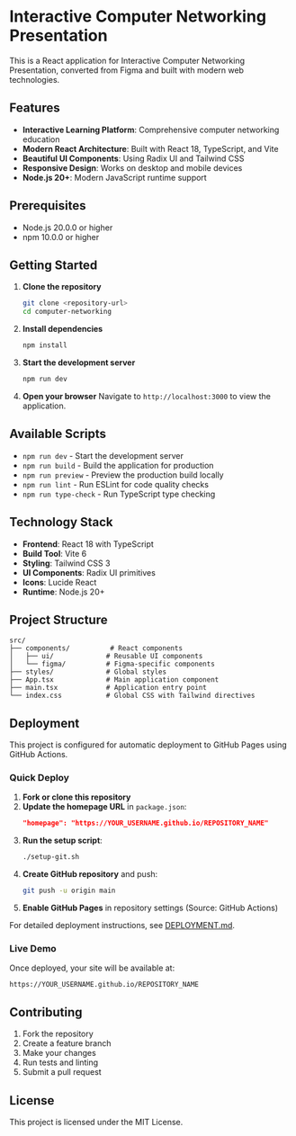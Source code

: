 # Interactive Computer Networking Presentation

This is a React application for Interactive Computer Networking Presentation, converted from Figma and built with modern web technologies.

## Features

- **Interactive Learning Platform**: Comprehensive computer networking education
- **Modern React Architecture**: Built with React 18, TypeScript, and Vite
- **Beautiful UI Components**: Using Radix UI and Tailwind CSS
- **Responsive Design**: Works on desktop and mobile devices
- **Node.js 20+**: Modern JavaScript runtime support

## Prerequisites

- Node.js 20.0.0 or higher
- npm 10.0.0 or higher

## Getting Started

1. **Clone the repository**

   ```bash
   git clone <repository-url>
   cd computer-networking
   ```

2. **Install dependencies**

   ```bash
   npm install
   ```

3. **Start the development server**

   ```bash
   npm run dev
   ```

4. **Open your browser**
   Navigate to `http://localhost:3000` to view the application.

## Available Scripts

- `npm run dev` - Start the development server
- `npm run build` - Build the application for production
- `npm run preview` - Preview the production build locally
- `npm run lint` - Run ESLint for code quality checks
- `npm run type-check` - Run TypeScript type checking

## Technology Stack

- **Frontend**: React 18 with TypeScript
- **Build Tool**: Vite 6
- **Styling**: Tailwind CSS 3
- **UI Components**: Radix UI primitives
- **Icons**: Lucide React
- **Runtime**: Node.js 20+

## Project Structure

```
src/
├── components/          # React components
│   ├── ui/             # Reusable UI components
│   └── figma/          # Figma-specific components
├── styles/             # Global styles
├── App.tsx             # Main application component
├── main.tsx            # Application entry point
└── index.css           # Global CSS with Tailwind directives
```

## Deployment

This project is configured for automatic deployment to GitHub Pages using GitHub Actions.

### Quick Deploy

1. **Fork or clone this repository**
2. **Update the homepage URL** in `package.json`:
   ```json
   "homepage": "https://YOUR_USERNAME.github.io/REPOSITORY_NAME"
   ```
3. **Run the setup script**:
   ```bash
   ./setup-git.sh
   ```
4. **Create GitHub repository** and push:
   ```bash
   git push -u origin main
   ```
5. **Enable GitHub Pages** in repository settings (Source: GitHub Actions)

For detailed deployment instructions, see [DEPLOYMENT.md](./DEPLOYMENT.md).

### Live Demo

Once deployed, your site will be available at:

```
https://YOUR_USERNAME.github.io/REPOSITORY_NAME
```

## Contributing

1. Fork the repository
2. Create a feature branch
3. Make your changes
4. Run tests and linting
5. Submit a pull request

## License

This project is licensed under the MIT License.
